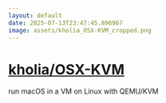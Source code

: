 ```yaml
---
layout: default
date: 2025-07-13T23:47:45.896967
image: assets/kholia_OSX-KVM_cropped.png
---
```


# [kholia/OSX-KVM](https://github.com/kholia/OSX-KVM)

run macOS in a VM on Linux with QEMU/KVM
